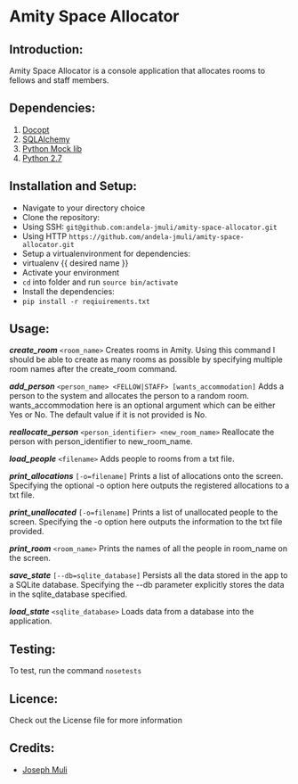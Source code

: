 

# Amity Space Allocator

## Introduction:
Amity Space Allocator is a console application that allocates rooms to fellows and staff members.

## Dependencies:

1. [Docopt](http://docopt.org/)
2. [SQLAlchemy](http://www.sqlalchemy.org/)
3. [Python Mock lib](https://docs.python.org/3/library/unittest.mock.html)
4. [Python 2.7](https://www.python.org/)


## Installation and Setup:

* Navigate to your directory choice
* Clone the repository:
 * Using SSH: ``` git@github.com:andela-jmuli/amity-space-allocator.git ```
 * Using HTTP ``` https://github.com/andela-jmuli/amity-space-allocator.git ```
* Setup a virtualenvironment for dependencies:
 * virtualenv {{ desired name }}
* Activate your environment
 * ``` cd ``` into folder and run ``` source bin/activate ```
* Install the dependencies:
 * ``` pip install -r reqiuirements.txt ```

## Usage:
***create_room*** ```<room_name>```
Creates rooms in Amity. Using this command I should be able to create as many rooms as possible by specifying multiple room names after the create_room command.

***add_person*** ```<person_name> <FELLOW|STAFF> [wants_accommodation]```
Adds a person to the system and allocates the person to a random room. wants_accommodation here is an optional argument which can be either Yes or No. The default value if it is not provided is No.

***reallocate_person*** ```<person_identifier> <new_room_name>```
Reallocate the person with person_identifier to new_room_name.

***load_people*** ```<filename>```
Adds people to rooms from a txt file.

***print_allocations*** ```[-o=filename]```
Prints a list of allocations onto the screen. Specifying the optional -o option here outputs the registered allocations to a txt file.

***print_unallocated*** ```[-o=filename]```
Prints a list of unallocated people to the screen. Specifying the -o option here outputs the information to the txt file provided.

***print_room*** ```<room_name>```
Prints  the names of all the people in room_name on the screen.

***save_state***  ```[--db=sqlite_database]```
Persists all the data stored in the app to a SQLite database. Specifying the --db parameter explicitly stores the data in the sqlite_database specified.

***load_state*** ```<sqlite_database>```
Loads data from a database into the application.


## Testing:
To test, run the command ``` nosetests ```

## Licence:
Check out the License file for more information

## Credits:
* [Joseph Muli](github.com/andela-jmuli)
